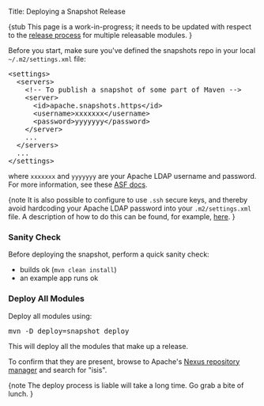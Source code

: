 Title: Deploying a Snapshot Release

{stub
This page is a work-in-progress; it needs to be updated with respect to the [release process](release-process.html) for multiple releasable modules.
}

Before you start, make sure you've defined the snapshots repo in your local `~/.m2/settings.xml` file:

<pre>
&lt;settings&gt;
  &lt;servers&gt;
    &lt;!-- To publish a snapshot of some part of Maven --&gt;
    &lt;server&gt;
      &lt;id&gt;apache.snapshots.https&lt;/id&gt;
      &lt;username&gt;xxxxxxx&lt;/username&gt;
      &lt;password&gt;yyyyyyy&lt;/password&gt;
    &lt;/server&gt;
    ...
  &lt;/servers&gt;
  ...
&lt;/settings&gt;
</pre>

where `xxxxxxx` and `yyyyyyy` are your Apache LDAP username and password.     For more information, see these [ASF docs](http://www.apache.org/dev/publishing-maven-artifacts.html#dev-env).

{note
It is also possible to configure to use `.ssh` secure keys, and thereby avoid hardcoding your Apache LDAP password into your `.m2/settings.xml` file. A description of how to do this can be found, for example, [here](http://incubator.apache.org/bval/cwiki/release-setup.html).
}

### Sanity Check

Before deploying the snapshot, perform a quick sanity check:

* builds ok (`mvn clean install`)
* an example app runs ok

### Deploy All Modules

Deploy all modules using:

<pre>
mvn -D deploy=snapshot deploy
</pre>

This will deploy all the modules that make up a release.

To confirm that they are present, browse to Apache's [Nexus repository manager](https://repository.apache.org) and search for "isis".

{note
The deploy process is liable will take a long time.  Go grab a bite of lunch.
}


